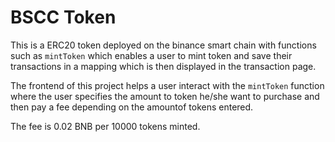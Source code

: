# BSCC Token
This is a ERC20 token deployed on the binance smart chain with functions such as ```mintToken``` which enables a user to mint token and save their transactions in a mapping which is then displayed in the transaction page.

The frontend of this project helps a user interact with the ```mintToken``` function where the user specifies the amount to token he/she want to purchase and then pay a fee depending on the amountof tokens entered.

The fee is 0.02 BNB per 10000 tokens minted.